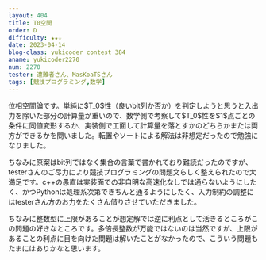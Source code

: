 ```yaml
---
layout: 404
title: T0空間
order: D
difficulty: ★★☆
date: 2023-04-14
blog-class: yukicoder contest 384
aname: yukicoder2270
num: 2270
tester: 遭難者さん、MasKoaTSさん
tags: [競技プログラミング,数学]
---
```


<p>
位相空間論です。単純に$T_0$性（良いbit列か否か）を判定しようと思うと入出力を除いた部分の計算量が重いので、数学側で考察して$T_0$性を$1$点ごとの条件に同値変形するか、実装側で工面して計算量を落とすかのどちらかまたは両方ができるかを問いました。転置やソートによる解法は非想定だったので勉強になりました。
</p>
<p>
ちなみに原案はbit列ではなく集合の言葉で書かれており難読だったのですが、testerさんのご尽力により競技プログラミングの問題文らしく整えられたので大満足です。c++の愚直は実装面での非自明な高速化なしでは通らないようにしたく、かつPythonは処理系次第できちんと通るようにしたく、入力制約の調整にはtesterさん方のお力をたくさん借りさせていただきました。
</p>
<p>
ちなみに整数型に上限があることが想定解では逆に利点として活きるところがこの問題の好きなところです。多倍長整数が万能ではないのは当然ですが、上限があることの利点に目を向けた問題は解いたことがなかったので、こういう問題もたまにはありかなと思います。
</p>
